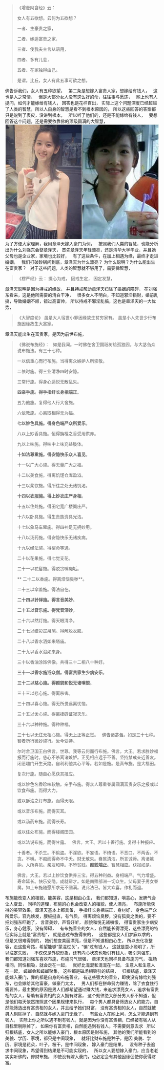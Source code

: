 > 《增壹阿含经》云： 
> 
> 女人有五欲想。云何为五欲想？
> 
> 一者、生豪贵之家，
> 
> 二者、嫁适富贵之家，
> 
> 三者、使我夫主言从语用，
> 
> 四者、多有儿息，
> 
> 五者、在家独得由己。
> 
> 是谓，比丘，女人有此五事可欲之想。

佛告诉我们，女人有五种欲望，
&nbsp;
第二条是想嫁入富贵人家，想嫁给有钱人，
&nbsp;
这也是人之常情，
&nbsp;
但是大部分女人没有这么好的命，往往事与愿违，
&nbsp;
网上也有人提问，如何才能嫁给有钱人，
回答也是花样百出，
实际上这个问题深度已经超越了人类的智慧，所以人自身的智慧是看不到根本原因的，
所以这些回答的答案都只是说到了表皮，没讲到根本，
&nbsp;
所以听了他们的，还是不能嫁给有钱人，
&nbsp;
要想回答这个问题，还是需要依靠佛的顶级圆满的大智慧，
&nbsp;
![](images/bed17aebd4e25816dd0c9afff8d698e8.jpeg)
为了方便大家理解，我用章泽天嫁入豪门为例，
&nbsp;
按照我们人类的智慧，也能分析出为什么刘强东会娶章泽天，
首先章泽天年轻漂亮，还是清华大学毕业，并且她父母也是企业家，家境也比较好，
&nbsp;
有了这些条件，在加上相遇为缘，最终才走进婚姻，
&nbsp;
我们打破砂锅问到底，章泽天为什么漂亮？
为什么聪明？为什么能出生在富贵家？
&nbsp;
对于这些问题，人类的智慧就不够用了，需要佛智慧，
&nbsp;
> 《楞严经》云： 
> 摄心为戒，
> 因戒生定，
> 因定发慧，

章泽天聪明是因为持戒的缘故，
并且持戒帮助章泽天扫除了婚姻的障碍，
在刘强东看来，这是他所需要的清白干净，
&nbsp;
很多女人不明白，不知道邪淫损财，婚前乱搞，导致婚姻不顺，错过高富帅，
所以持戒不邪淫乱搞，这也是章泽天的一大优势，

> 《大智度论》
> 虽是大人宿世小罪因缘故生贫穷家有。
> 虽是小人先世少行布施因缘故生大富家。

章泽天能出生在富贵家，是因为前世布施，
&nbsp;
> 《佛说布施经》：
> &nbsp;
> 如是我闻。一时佛在舍卫国祇树给孤独园。与大苾刍众说布施法。有三十七种。
> 
> 一以信重心而行布施。当得离众嫉妒人所崇敬。
> 
> 二依时施。得三业清净四时安隐。
> 
> 三常行施。得身心适悦无散乱失。
> 
> **四亲手施。得手指纤长身相端正**。
> 
> 五为他施。复得他人行大舍施。
> 
> 六依教施。心离取相得无为福。
> 
> **七以妙色具施。得身色端严众所爱乐**。
> 
> 八以上妙香具施。恒得旃檀之香受用供养。
> 
> 九以上味施。得味中上味充益肢体。
> 
> **十如法尊重施。得安隐快乐众人喜见**。
> 
> 十一以广大心施。得无量广大之福。
> 
> 十二以美食施。得离饥馑仓库盈溢。
> 
> 十三以浆饮施。得所往之处无诸饥渴。
> 
> **十四以衣服施。得上妙衣庄严身相**。
> 
> 十五以住处施。得田宅宽广楼阁庄严。
> 
> 十六以卧具施。得生贵族资具光洁。
> 
> 十七以象马车辇施。得四神足无拥妙用。
> 
> 十八以汤药施。得安隐快乐无诸疾病。
> 
> 十九以经法施。得宿命等通。
> 
> 二十以花果施。得七觉支花。
> 
> 二十一以花鬘施。得脱贪嗔痴垢。
> 
>** 二十二以香施。得离烦恼臭秽**。
> 
> 二十三以伞盖施。得法自在。
> 
> **二十四以铃铎施。得言音美妙**。
> 
> **二十五以音乐施。得梵音深妙**。
> 
> 二十六以然灯施。得天眼清净。
> 
> 二十七以缯彩疋帛施。得解脱衣服。
> 
> 二十八以香水洒如来塔庙。
> 
> 二十九以香水浴如来身。
> 
> 三十以香油涂饰佛像。共得三十二相八十种好。
> 
> **三十一以香水施浴众僧。得富贵家生少病安乐**。
> 
> **三十二以慈心施。得颜貌和悦无诸嗔恨**。
> 
> 三十三以悲心施。得离杀害。
> 
> 三十四以喜心施。得无所畏远离忧恼。
> 
> 三十五以舍心施。得离挂碍证寂灭乐。
> 
> 三十六以种种施。得种种福。
> 
> 三十七以无住无相心施。得无上正等正觉。
> &nbsp;
> 佛告诸苾刍。如是三十七种。智者所行微妙施行。汝今受持。  
>   
> 尔时舍卫国王白佛言。世尊。我等云何而行布施。佛言。大王。若求胜妙福报而行施时。慈心不杀离诸嫉妒。正见相应远于不善。坚持禁戒亲近善友。闭恶趣门开生天路。自利利他其心平等。若如是施。是真布施。是大福田。
> 
> 复次行施。随自心愿获其报应。
> 
> 或以妙色名香珍味软触。亲手布施。得众人尊重眷属圆满富贵安乐之报或以饮食布施。而得大力。
> 
> 或以酥油之灯布施。而得天眼。
> 
> 或以音乐布施。而得天耳。
> 
> 或以汤药布施。而得长寿。
> 
> 或以住处布施。而得楼阁田园。
> 
> 或以法说布施。而得甘露。
> &nbsp;
> 佛言。大王。若以十善行施。复得十种报应。
> 
> 十善者。不杀生。不偷盗。不淫欲。不妄语。不绮语。不恶口。不两舌。不贪。不嗔。不痴而得命不中夭。财无散失。眷属清洁。所言诚谛。离诸嫉妒。人所喜见。亲友和睦。不堕贫贱。**颜貌端正**。智慧相应。获报如是。
> 
> 佛言。大王。若以上妙饮食供养三宝。得五种利益。身相端严。气力增盛。寿命延长。快乐安隐。成就辩才。如是南赡部洲一切众生。父母妻子男女眷属。如上布施随愿所求无不圆满。说此法已。皆大欢喜。作礼而退。

布施能改变人的相貌，能美容，这是相由心生，
我们都知道，嗔恚心，发脾气会让人变丑，
同样的道理，布施的心也会改变人的相貌，使人漂亮，
&nbsp;
布施所能获得的美容效果，章泽天基本上都具备，
手指纤长身相端正，身材好，
身色端严众所爱乐，容光焕发，腰板挺直，有气质，
得离烦恼臭秽，没有狐臭之类的，要不把刘强东吓跑了，
言音美妙，声音好听，
颜貌和悦无诸嗔恨，
得富贵家生少病安乐，身心健康，没有障碍，
&nbsp;
有布施善业的女人，自然能长得漂亮，这些漂亮的特征实际上就是“富贵相”，
就是通过布施得来的，
&nbsp;
这些都是女人们梦寐以求的，但是又很难得到的，
她们想变美丽漂亮，但是不知道相由心生，
所以去化妆整容，走这些弯路，希望能够“蒙混过关”，“骗”过有钱人，
这就是耍小聪明了，所以注定失败，
&nbsp;
不仅仅是外貌形象，还有内心状态也吸引有钱人，吸引刘强东，
我们都知道刘强东喜欢布施，布施习气很强，
章泽天也同样具备布施习气，
磁场相同，同性相吸，就会走在一起，
&nbsp;
就好比混混和混混在一起，
生意人和生意人在一起，
蟑螂会和蟑螂聚集，
这些都是磁场相吸引的结果，
&nbsp;
归根结底，章泽天能嫁入豪门，靠的都是自身的布施善业，
有这些强大的善业，即使没有嫁给刘强东，也会嫁给其他富豪，做豪门太太，
&nbsp;
男人们都在拼命努力赚钱，除了衣食住行需要外，最主要的原因是男人们都希望通过赚大钱，来追求漂亮女人，追求有富贵相的女人，帮助有富贵相的女人拥有财富，
这个规律绝大部分男人都不知道，但是他们每天依然按照这个因果规律来执行，
&nbsp;
每个男人都具备筛选女人的能力，自然能筛选出有富贵相的女人，并且给予她们财富，
没有富贵相的女人，自然就被男人剔除掉了，自然就与嫁入豪门无缘了，
&nbsp;
有些女人在网上问，怎么才能遇到有钱人，
实际上你之所以遇不到有钱人，就是因为你没有富贵相，已经被有钱人从目标里剔除掉了，
如果你有富贵相，自然能遇到有钱人，不需要刻意去求
&nbsp;
所以归根结底，女人之所以能嫁入豪门，根本原因是财布施，
其他的我们所能看到的美貌、学历、家境，都只是中间现象，
&nbsp;
就好比财布施是种子，是因
美貌、学历、家境是花朵，叶子，枝干，是中间现象，
嫁入豪门是结果，
&nbsp;
没有种子去追求中间现象，希望得到结果是不可能实现的，
&nbsp;
所以女人要想嫁入豪门，应当老老实实听佛的，修财布施，
即使没有嫁入豪门，也必定会有其他因缘促使你获得财富。




